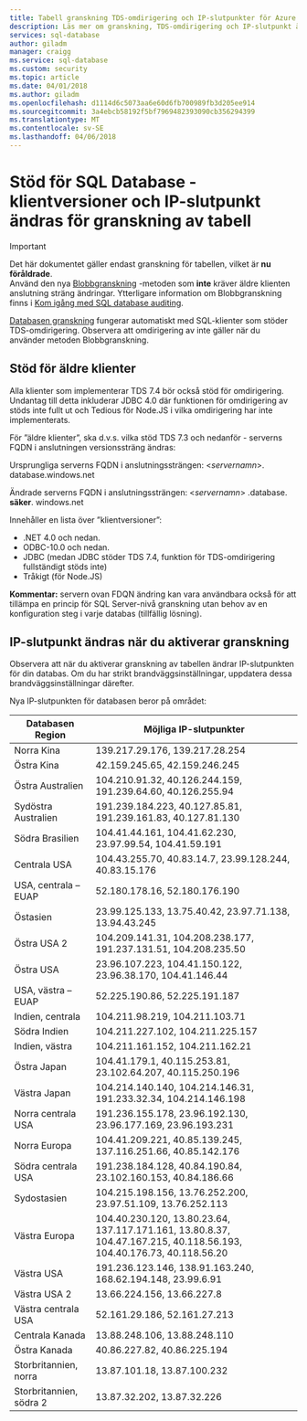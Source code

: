 ```yaml
---
title: Tabell granskning TDS-omdirigering och IP-slutpunkter för Azure SQL Database | Microsoft Docs
description: Läs mer om granskning, TDS-omdirigering och IP-slutpunkt ändringar när du implementerar tabell granskning i Azure SQL Database.
services: sql-database
author: giladm
manager: craigg
ms.service: sql-database
ms.custom: security
ms.topic: article
ms.date: 04/01/2018
ms.author: giladm
ms.openlocfilehash: d1114d6c5073aa6e60d6fb700989fb3d205ee914
ms.sourcegitcommit: 3a4ebcb58192f5bf7969482393090cb356294399
ms.translationtype: MT
ms.contentlocale: sv-SE
ms.lasthandoff: 04/06/2018
---
```

# <a name="sql-database----downlevel-clients-support-and-ip-endpoint-changes-for-table-auditing"></a>Stöd för SQL Database - klientversioner och IP-slutpunkt ändras för granskning av tabell

> [!IMPORTANT]
> Det här dokumentet gäller endast granskning för tabellen, vilket är **nu föråldrade**.<br>
> Använd den nya [Blobbgranskning](sql-database-auditing.md) -metoden som **inte** kräver äldre klienten anslutning sträng ändringar. Ytterligare information om Blobbgranskning finns i [Kom igång med SQL database auditing](sql-database-auditing.md).

[Databasen granskning](sql-database-auditing.md) fungerar automatiskt med SQL-klienter som stöder TDS-omdirigering. Observera att omdirigering av inte gäller när du använder metoden Blobbgranskning.

## <a id="subheading-1"></a>Stöd för äldre klienter
Alla klienter som implementerar TDS 7.4 bör också stöd för omdirigering. Undantag till detta inkluderar JDBC 4.0 där funktionen för omdirigering av stöds inte fullt ut och Tedious för Node.JS i vilka omdirigering har inte implementerats.

För ”äldre klienter”, ska d.v.s. vilka stöd TDS 7.3 och nedanför - serverns FQDN i anslutningen versionssträng ändras:

Ursprungliga serverns FQDN i anslutningssträngen: <*servernamn*>. database.windows.net

Ändrade serverns FQDN i anslutningssträngen: <*servernamn*> .database. **säker**. windows.net

Innehåller en lista över ”klientversioner”:

* .NET 4.0 och nedan.
* ODBC-10.0 och nedan.
* JDBC (medan JDBC stöder TDS 7.4, funktion för TDS-omdirigering fullständigt stöds inte)
* Tråkigt (för Node.JS)

**Kommentar:** servern ovan FDQN ändring kan vara användbara också för att tillämpa en princip för SQL Server-nivå granskning utan behov av en konfiguration steg i varje databas (tillfällig lösning).

## <a id="subheading-2"></a>IP-slutpunkt ändras när du aktiverar granskning
Observera att när du aktiverar granskning av tabellen ändrar IP-slutpunkten för din databas. Om du har strikt brandväggsinställningar, uppdatera dessa brandväggsinställningar därefter.

Nya IP-slutpunkten för databasen beror på området:

| Databasen Region | Möjliga IP-slutpunkter |
| --- | --- |
| Norra Kina |139.217.29.176, 139.217.28.254 |
| Östra Kina |42.159.245.65, 42.159.246.245 |
| Östra Australien |104.210.91.32, 40.126.244.159, 191.239.64.60, 40.126.255.94 |
| Sydöstra Australien |191.239.184.223, 40.127.85.81, 191.239.161.83, 40.127.81.130 |
| Södra Brasilien |104.41.44.161, 104.41.62.230, 23.97.99.54, 104.41.59.191 |
| Centrala USA |104.43.255.70, 40.83.14.7, 23.99.128.244, 40.83.15.176 |
| USA, centrala – EUAP |52.180.178.16, 52.180.176.190 |
| Östasien |23.99.125.133, 13.75.40.42, 23.97.71.138, 13.94.43.245 |
| Östra USA 2 |104.209.141.31, 104.208.238.177, 191.237.131.51, 104.208.235.50 |
| Östra USA |23.96.107.223, 104.41.150.122, 23.96.38.170, 104.41.146.44 |
| USA, västra – EUAP |52.225.190.86, 52.225.191.187 |
| Indien, centrala |104.211.98.219, 104.211.103.71 |
| Södra Indien |104.211.227.102, 104.211.225.157 |
| Indien, västra |104.211.161.152, 104.211.162.21 |
| Östra Japan |104.41.179.1, 40.115.253.81, 23.102.64.207, 40.115.250.196 |
| Västra Japan |104.214.140.140, 104.214.146.31, 191.233.32.34, 104.214.146.198 |
| Norra centrala USA |191.236.155.178, 23.96.192.130, 23.96.177.169, 23.96.193.231 |
| Norra Europa |104.41.209.221, 40.85.139.245, 137.116.251.66, 40.85.142.176 |
| Södra centrala USA |191.238.184.128, 40.84.190.84, 23.102.160.153, 40.84.186.66 |
| Sydostasien |104.215.198.156, 13.76.252.200, 23.97.51.109, 13.76.252.113 |
| Västra Europa |104.40.230.120, 13.80.23.64, 137.117.171.161, 13.80.8.37, 104.47.167.215, 40.118.56.193, 104.40.176.73, 40.118.56.20 |
| Västra USA |191.236.123.146, 138.91.163.240, 168.62.194.148, 23.99.6.91 |
| Västra USA 2 |13.66.224.156, 13.66.227.8 |
| Västra centrala USA |52.161.29.186, 52.161.27.213 |
| Centrala Kanada |13.88.248.106, 13.88.248.110 |
| Östra Kanada |40.86.227.82, 40.86.225.194 |
| Storbritannien, norra |13.87.101.18, 13.87.100.232 |
| Storbritannien, södra 2 |13.87.32.202, 13.87.32.226 |
